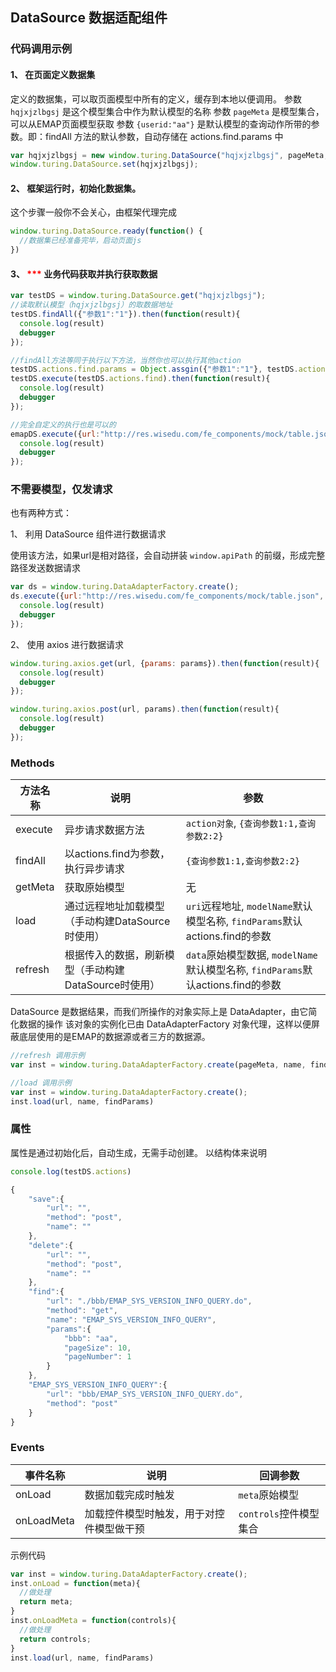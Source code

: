 ## DataSource 数据适配组件

### 代码调用示例

#### 1、 在页面定义数据集
定义的数据集，可以取页面模型中所有的定义，缓存到本地以便调用。
参数 `hqjxjzlbgsj` 是这个模型集合中作为默认模型的名称
参数 `pageMeta` 是模型集合，可以从EMAP页面模型获取
参数 `{userid:"aa"}` 是默认模型的查询动作所带的参数。即：findAll 方法的默认参数，自动存储在 actions.find.params 中

```js
var hqjxjzlbgsj = new window.turing.DataSource("hqjxjzlbgsj", pageMeta, {userid:"aa"});
window.turing.DataSource.set(hqjxjzlbgsj);
```

#### 2、 框架运行时，初始化数据集。

这个步骤一般你不会关心，由框架代理完成

```js
window.turing.DataSource.ready(function() {
  //数据集已经准备完毕，启动页面js
})
```

#### 3、 <span style="color:red">***</span> 业务代码获取并执行获取数据
```js
var testDS = window.turing.DataSource.get("hqjxjzlbgsj");
//读取默认模型（hqjxjzlbgsj）的取数据地址
testDS.findAll({"参数1":"1"}).then(function(result){
  console.log(result)
  debugger
});

//findAll方法等同于执行以下方法，当然你也可以执行其他action
testDS.actions.find.params = Object.assgin({"参数1":"1"}, testDS.actions.find.params)
testDS.execute(testDS.actions.find).then(function(result){
  console.log(result)
  debugger
});

//完全自定义的执行也是可以的
emapDS.execute({url:"http://res.wisedu.com/fe_components/mock/table.json", method:"get", params:{}}).then(function(result){
  console.log(result)
  debugger
});
```

### 不需要模型，仅发请求

也有两种方式：

1、 利用 DataSource 组件进行数据请求

使用该方法，如果url是相对路径，会自动拼装 `window.apiPath` 的前缀，形成完整路径发送数据请求

```js
var ds = window.turing.DataAdapterFactory.create();
ds.execute({url:"http://res.wisedu.com/fe_components/mock/table.json", method:"get", params:{}}).then(function(result){
  console.log(result)
  debugger
});
```

2、 使用 axios 进行数据请求

```js
window.turing.axios.get(url, {params: params}).then(function(result){
  console.log(result)
  debugger
});

window.turing.axios.post(url, params).then(function(result){
  console.log(result)
  debugger
});
```


### Methods
| 方法名称 | 说明 | 参数 |
|---------- |-------- |---------- |
| execute  | 异步请求数据方法 | `action对象`, `{查询参数1:1,查询参数2:2}`  |
| findAll  | 以actions.find为参数，执行异步请求 | `{查询参数1:1,查询参数2:2}`  |
| getMeta  | 获取原始模型 | 无  |
| load  | 通过远程地址加载模型（手动构建DataSource时使用） | `uri`远程地址, `modelName`默认模型名称, `findParams`默认actions.find的参数  |
| refresh  | 根据传入的数据，刷新模型（手动构建DataSource时使用） | `data`原始模型数据, `modelName`默认模型名称, `findParams`默认actions.find的参数  |

DataSource 是数据结果，而我们所操作的对象实际上是 DataAdapter，由它简化数据的操作
该对象的实例化已由 DataAdapterFactory 对象代理，这样以便屏蔽底层使用的是EMAP的数据源或者三方的数据源。

```js
//refresh 调用示例
var inst = window.turing.DataAdapterFactory.create(pageMeta, name, findParams);

//load 调用示例
var inst = window.turing.DataAdapterFactory.create();
inst.load(url, name, findParams)
```

### 属性
属性是通过初始化后，自动生成，无需手动创建。
以结构体来说明

```js
console.log(testDS.actions)

{
    "save":{
        "url": "",
        "method": "post",
        "name": ""
    },
    "delete":{
        "url": "",
        "method": "post",
        "name": ""
    },
    "find":{
        "url": "./bbb/EMAP_SYS_VERSION_INFO_QUERY.do",
        "method": "get",
        "name": "EMAP_SYS_VERSION_INFO_QUERY",
        "params":{
            "bbb": "aa",
            "pageSize": 10,
            "pageNumber": 1
        }
    },
    "EMAP_SYS_VERSION_INFO_QUERY":{
        "url": "bbb/EMAP_SYS_VERSION_INFO_QUERY.do",
        "method": "post"
    }
}
```


### Events
| 事件名称 | 说明 | 回调参数 |
|---------- |-------- |---------- |
| onLoad  | 数据加载完成时触发 | `meta`原始模型  |
| onLoadMeta  | 加载控件模型时触发，用于对控件模型做干预 | `controls`控件模型集合  |

示例代码

```js
var inst = window.turing.DataAdapterFactory.create();
inst.onLoad = function(meta){
  //做处理
  return meta;
}
inst.onLoadMeta = function(controls){
  //做处理
  return controls;
}
inst.load(url, name, findParams)
```
